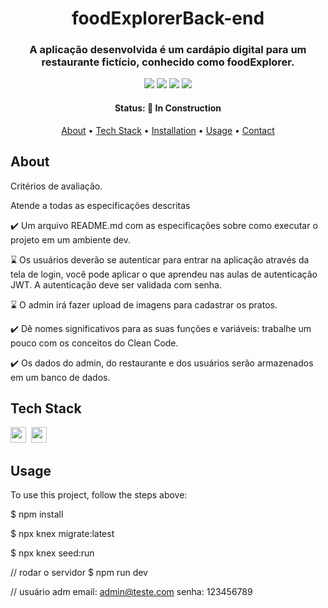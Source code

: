 <h1 align="center">
	foodExplorerBack-end
</h1>

<h3 align="center">
	A aplicação desenvolvida é um cardápio digital para um restaurante fictício, conhecido como foodExplorer.
</h3>

<p align="center">
	<img src="https://img.shields.io/badge/PRs-welcome-brightgreen.svg?style=flat-square"/>
	<img src="https://img.shields.io/github/repo-size/Vander-Reis/foodExplorerBack-end?color=green"/>
	<img src="https://img.shields.io/github/last-commit/Vander-Reis/foodExplorerBack-end?color=green"/>
	<img src="https://img.shields.io/github/languages/count/Vander-Reis/foodExplorerBack-end?color=green"/>
</p>

<h4 align="center">
	Status: 🚧 In Construction
</h4>

<p align="center">
	<a href="#about">About</a> •
	<a href="#tech-stack">Tech Stack</a> •
	<a href="#installation">Installation</a> •
	<a href="#usage">Usage</a> • 
	<a href="#contact">Contact</a> 
</p>

## About

Critérios de avaliação.

Atende a todas as especificações descritas

✔️ Um arquivo README.md com as especificações sobre como executar o projeto em um ambiente dev.

⌛ Os usuários deverão se autenticar para entrar na aplicação através da tela de login, você pode aplicar o que aprendeu nas aulas de autenticação JWT. A autenticação deve ser validada com senha.

⌛ O admin irá fazer upload de imagens para cadastrar os pratos.

✔️ Dê nomes significativos para as suas funções e variáveis: trabalhe um pouco com os conceitos do Clean Code.

✔️ Os dados do admin, do restaurante e dos usuários serão armazenados em um banco de dados.

## Tech Stack

<img src="https://img.shields.io/badge/Nodejs-05122A?style=flat&logo=node.js" alt="nodejs Badge" height="25">&nbsp;
<img src="https://img.shields.io/badge/React-05122A?style=flat&logo=react" alt="react Badge" height="25">&nbsp;

## Usage

To use this project, follow the steps above:

$ npm install

$ npx knex migrate:latest

$ npx knex seed:run

// rodar o servidor
$ npm run dev

// usuário adm
email: admin@teste.com
senha: 123456789
